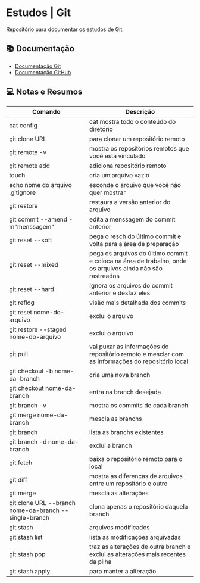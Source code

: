 # Estudos | Git

Repositório para documentar os estudos de Git.

## 📚 Documentação
- [Documentação Git](https://git-scm.com/doc)
- [Documentação GitHub](https://docs.github.com/pt)

## 💻 Notas e Resumos
| Comando | Descrição |
|---------|-----------|
| cat config | cat mostra todo o conteúdo do diretório|
| git clone URL| para clonar um repositório remoto|
| git remote -v | mostra os repositórios remotos que você esta vinculado|
| git remote add | adiciona repositório remoto|
| touch | cria um arquivo vazio|
| echo nome do arquivo .gitignore | esconde o arquivo que você não quer mostrar|
| git restore | restaura a versão anterior do arquivo|
| git commit --amend -m"menssagem" | edita a menssagem do commit anterior|
| git reset --soft | pega o resch do último commit e volta para a área de preparação|
| git reset --mixed | pega os arquivos do último commit e coloca na área de trabalho, onde os arquivos ainda não são rastreados |
| git reset --hard | Ignora os arquivos do commit anterior e desfaz eles |
| git reflog | visão mais detalhada dos commits |
| git reset nome-do-arquivo | exclui o arquivo |
| git restore --staged nome-do-arquivo| exclui o arquivo |
|git pull | vai puxar as informações do repositório remoto e mesclar com as informações do repositório local |
| git checkout -b nome-da-branch| cria uma nova branch |
| git checkout nome-da-branch | entra na branch desejada |
| git branch -v | mostra os commits de cada branch |
| git merge nome-da-branch | mescla as branchs |
| git branch | lista as branchs existentes |
| git branch -d nome-da-branch | exclui a branch | 
| git fetch | baixa o repositório remoto para o local |
| git diff | mostra as diferenças de arquivos entre um repositório e outro |
| git merge | mescla as alterações |
| git clone URL  --branch nome-da-branch --single-branch | clona apenas o repositório daquela branch |
| git stash | arquivos modificados |
| git stash list | lista as modificações arquivadas |
| git stash pop | traz as alterações de outra branch e exclui as alterações mais recentes da pilha |
|git stash apply | para manter a alteração |
